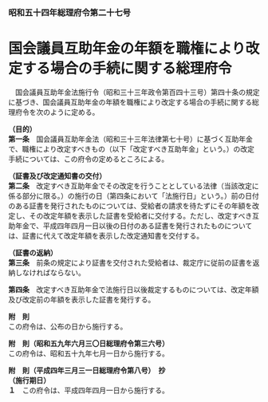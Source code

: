 ### 昭和五十四年総理府令第二十七号  
# 国会議員互助年金の年額を職権により改定する場合の手続に関する総理府令  
　国会議員互助年金法施行令（昭和三十三年政令第百四十三号）第四十条の規定に基づき、国会議員互助年金の年額を職権により改定する場合の手続に関する総理府令を次のように定める。  
  
**（目的）**  
**第一条**　国会議員互助年金法（昭和三十三年法律第七十号）に基づく互助年金で、職権により改定すべきもの（以下「改定すべき互助年金」という。）の改定手続については、この府令の定めるところによる。  
  
**（証書及び改定通知書の交付）**  
**第二条**　改定すべき互助年金でその改定を行うこととしている法律（当該改定に係る部分に限る。）の施行の日（第四条において「法施行日」という。）前の日付のある証書を発行されたものについては、受給者の請求を待たずにその年額を改定し、その改定年額を表示した証書を受給者に交付する。ただし、改定すべき互助年金で、平成四年四月一日以後の日付のある証書を発行されたものについては、証書に代えて改定年額を表示した改定通知書を交付する。  
  
**（証書の返納）**  
**第三条**　前条の規定により証書を交付された受給者は、裁定庁に従前の証書を返納しなければならない。  
  
**第四条**　改定すべき互助年金で法施行日以後裁定するものについては、改定年額及び改定前の年額を表示した証書を発行する。  
  
**附　則**  
この府令は、公布の日から施行する。  
  
**附　則（昭和五九年六月三〇日総理府令第三六号）**  
この府令は、昭和五十九年七月一日から施行する。  
  
**附　則（平成四年三月三一日総理府令第八号）　抄**  
**（施行期日）**  
**１**　この府令は、平成四年四月一日から施行する。  
  
